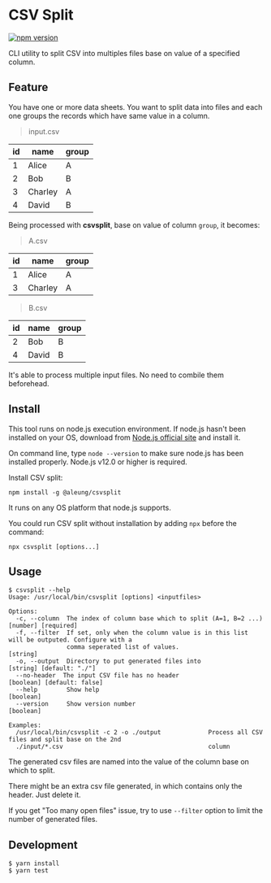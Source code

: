 # CSV Split

[![npm version](https://img.shields.io/npm/v/@aleung/csvsplit.svg?maxAge=2592000)](https://www.npmjs.com/package/@aleung/csvsplit)

CLI utility to split CSV into multiples files base on value of a specified column.

## Feature

You have one or more data sheets. You want to split data into files and each one groups the records which have same value in a column.

> input.csv

| id | name | group |
|----|------|-------|
| 1  | Alice | A    |
| 2  | Bob   | B    |
| 3  | Charley | A  |
| 4  | David | B     |

Being processed with __csvsplit__, base on value of column `group`, it becomes:

> A.csv

| id | name | group |
|----|------|-------|
| 1  | Alice | A    |
| 3  | Charley | A  |

> B.csv

| id | name | group |
|----|------|-------|
| 2  | Bob   | B    |
| 4  | David | B    |

It's able to process multiple input files. No need to combile them beforehead.

## Install

This tool runs on node.js execution environment. If node.js hasn't been
installed on your OS, download from [Node.js official site](https://nodejs.org/en/download/current/)
and install it.

On command line, type `node --version` to make sure node.js has been
installed properly. Node.js v12.0 or higher is required.

Install CSV split:

    npm install -g @aleung/csvsplit

It runs on any OS platform that node.js supports.

You could run CSV split without installation by adding `npx` before the command:

    npx csvsplit [options...]

## Usage

```
$ csvsplit --help
Usage: /usr/local/bin/csvsplit [options] <inputfiles>

Options:
  -c, --column  The index of column base which to split (A=1, B=2 ...)             [number] [required]
  -f, --filter  If set, only when the column value is in this list will be outputed. Configure with a
                comma seperated list of values.                                               [string]
  -o, --output  Directory to put generated files into                         [string] [default: "./"]
  --no-header  The input CSV file has no header                             [boolean] [default: false]
  --help        Show help                                                                    [boolean]
  --version     Show version number                                                          [boolean]

Examples:
  /usr/local/bin/csvsplit -c 2 -o ./output             Process all CSV files and split base on the 2nd
  ./input/*.csv                                        column
```

The generated csv files are named into the value of the column base on which to split.

There might be an extra csv file generated, in which contains only the header.
Just delete it.

If you get "Too many open files" issue, try to use `--filter` option to limit the number of generated files.

## Development

```
$ yarn install
$ yarn test
```
